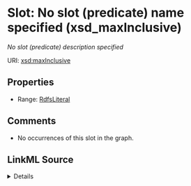 

# Slot: No slot (predicate) name specified (xsd_maxInclusive)


_No slot (predicate) description specified_







URI: [xsd:maxInclusive](http://www.w3.org/2001/XMLSchema#maxInclusive)



<!-- no inheritance hierarchy -->








## Properties

* Range: [RdfsLiteral](../classes/RdfsLiteral.md)





## Comments

* No occurrences of this slot in the graph.



## LinkML Source

<details>

```yaml
name: xsd_maxInclusive
description: No slot (predicate) description specified
title: No slot (predicate) name specified
comments:
- No occurrences of this slot in the graph.
from_schema: sawgraph-kg
rank: 1000
slot_uri: xsd:maxInclusive
alias: xsd_maxInclusive
range: rdfs_Literal

```
</details>